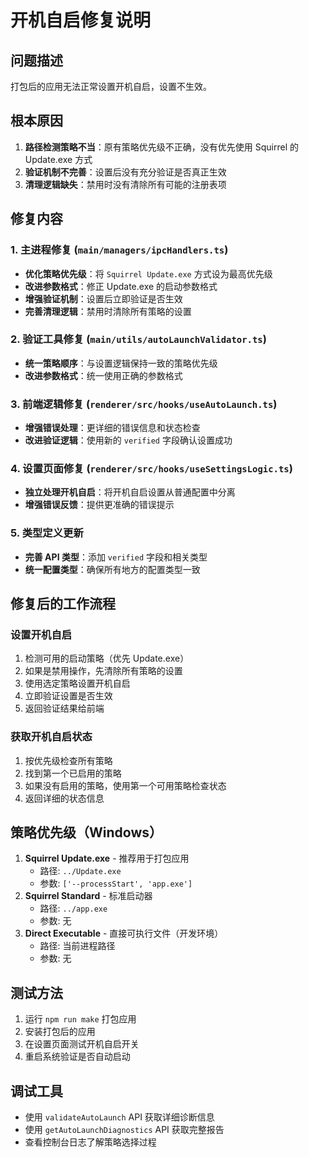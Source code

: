 # 开机自启修复说明

## 问题描述
打包后的应用无法正常设置开机自启，设置不生效。

## 根本原因
1. **路径检测策略不当**：原有策略优先级不正确，没有优先使用 Squirrel 的 Update.exe 方式
2. **验证机制不完善**：设置后没有充分验证是否真正生效
3. **清理逻辑缺失**：禁用时没有清除所有可能的注册表项

## 修复内容

### 1. 主进程修复 (`main/managers/ipcHandlers.ts`)
- **优化策略优先级**：将 `Squirrel Update.exe` 方式设为最高优先级
- **改进参数格式**：修正 Update.exe 的启动参数格式
- **增强验证机制**：设置后立即验证是否生效
- **完善清理逻辑**：禁用时清除所有策略的设置

### 2. 验证工具修复 (`main/utils/autoLaunchValidator.ts`)
- **统一策略顺序**：与设置逻辑保持一致的策略优先级
- **改进参数格式**：统一使用正确的参数格式

### 3. 前端逻辑修复 (`renderer/src/hooks/useAutoLaunch.ts`)
- **增强错误处理**：更详细的错误信息和状态检查
- **改进验证逻辑**：使用新的 `verified` 字段确认设置成功

### 4. 设置页面修复 (`renderer/src/hooks/useSettingsLogic.ts`)
- **独立处理开机自启**：将开机自启设置从普通配置中分离
- **增强错误反馈**：提供更准确的错误提示

### 5. 类型定义更新
- **完善 API 类型**：添加 `verified` 字段和相关类型
- **统一配置类型**：确保所有地方的配置类型一致

## 修复后的工作流程

### 设置开机自启
1. 检测可用的启动策略（优先 Update.exe）
2. 如果是禁用操作，先清除所有策略的设置
3. 使用选定策略设置开机自启
4. 立即验证设置是否生效
5. 返回验证结果给前端

### 获取开机自启状态
1. 按优先级检查所有策略
2. 找到第一个已启用的策略
3. 如果没有启用的策略，使用第一个可用策略检查状态
4. 返回详细的状态信息

## 策略优先级（Windows）
1. **Squirrel Update.exe** - 推荐用于打包应用
   - 路径: `../Update.exe`
   - 参数: `['--processStart', 'app.exe']`
2. **Squirrel Standard** - 标准启动器
   - 路径: `../app.exe`
   - 参数: 无
3. **Direct Executable** - 直接可执行文件（开发环境）
   - 路径: 当前进程路径
   - 参数: 无

## 测试方法
1. 运行 `npm run make` 打包应用
2. 安装打包后的应用
3. 在设置页面测试开机自启开关
4. 重启系统验证是否自动启动

## 调试工具
- 使用 `validateAutoLaunch` API 获取详细诊断信息
- 使用 `getAutoLaunchDiagnostics` API 获取完整报告
- 查看控制台日志了解策略选择过程